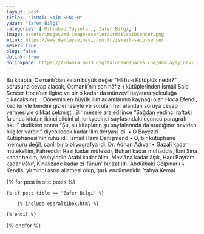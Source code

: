 ```yaml
---
layout: post
title:  "İSMAİL SAİB SENCER"
yazar: "Zafer Bilgi"
categories: [ Mihrabad Yayınları, Zafer Bilgi, ]
image: assets/images/md-image/eserler/ismailsaibsencer.png
mlink: https://www.damlayayinevi.com.tr/ismail-saib-sencer
meser: true
blog: false
dolink: true
dolinkpage: https://e-damla.ams3.digitaloceanspaces.com/damlayayinevi_ornek_sayfalar/9786056725180/index.html
---
```



Bu kitapta, Osmanlı’dan kalan büyük değer “Hâfız-ı Kütüplük nedir?” sorusuna cevap alacak, Osmanlı’nın son hâfız-ı kütüplerinden İsmail Saib Sencer Hoca’nın ilginç ve bir o kadar da münzevî hayatına yolculuğa çıkacaksınız... Dönemin en büyük ilim adamlarının kaynağı olan Hoca Efendi, kedileriyle kendini gizlemesiyle ve sorulan her alandan soruya cevap vermesiyle dikkat çekmişti. Bir mesele arz edilince “Sağdan yedinci raftaki falanca kitabın ikinci cildini al, kırkyedinci sayfasındaki üçüncü paragrafı oku.” dedikten sonra “Şu, şu kitapların şu sayfalarında da aradığınız neviden bilgiler vardır.” diyebilecek kadar ilim deryası idi.
• O Bayezid Kütüphanesi’nin ruhu idi.
İsmail Hami Danışmend
• O, bir kütüphane memuru değil, canlı bir bibliyografya idi.
Dr. Adnan Adıvar
• Gazali kadar mütekellim, Fahreddin Razi kadar müfessir, Buhari kadar muhaddis, İbni Sina kadar hekim, Muhyiddin Arabi kadar âlim, Mevlâna kadar âşık, Hacı Bayram kadar vâkıf, Kınalızade kadar zi-fünun’ bir zat idi.
Abdülbaki Gölpınarlı
• Kendisi yirminci asrın allamesi olup, şark encümenidir.
Yahya Kemal



{% for post in site.posts %}

    {% if post.title == 'Zafer Bilgi' %}

        {% include eseraltibox.html %}

    {% endif %}

{% endfor %}

